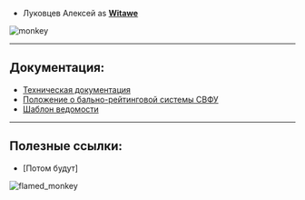 - Луковцев Алексей as **[Witawe](https://github.com/0dj3/ML-lab1/commits?author=Witawe)**

![monkey](https://i.giphy.com/media/5Zesu5VPNGJlm/giphy.webp)
___
## Документация:
- [Техническая документация](https://yagu.s-vfu.ru/mod/resource/view.php?id=750928)
- [Положение о бально-рейтинговой системы СВФУ](https://www.s-vfu.ru/upload/iblock/964/96440a0a0b098fb986983806bb59a377.pdf)
- [Шаблон ведомости](https://www.s-vfu.ru/upload/iblock/197/19784f052344d6f54bb49f5d871bdb33.pdf )
___
## Полезные ссылки:
- [Потом будут]

![flamed_monkey](https://i.giphy.com/media/3o85xDWOG8Sbl9yQzm/giphy.webp)
